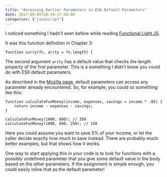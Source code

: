 ```yaml
---
title: "Accessing Earlier Parameters in ES6 Default Parameters"
date: 2017-09-05T20:19:17-04:00
categories: ["javascript"]
---
```



I noticed something I hadn't seen before while reading [Functional Light JS](https://github.com/getify/Functional-Light-JS).

It was this function definition in Chapter 3:

```
function curry(fn, arity = fn.length) {
```

The second argument `arity` has a default value that checks the length property of the first parameter. This is a something I didn't know you could do with ES6 default parameters.

As described in the [Mozilla page](https://developer.mozilla.org/en-US/docs/Web/JavaScript/Reference/Functions/Default_parameters), default parameters can access any parameter already encountered. So, for example, you could so something like this:

```
function calculateFunMoney(income, expenses, savings = income * .05) {
    return income - expenses - savings;
}

calculateFunMoney(1000, 600); // 350
calculateFunMoney(1000, 600, 250); // 150  
```

Here you could assume you want to save 5% of your income, or let the caller decide exactly how much to save instead. There are probably much better examples, but that shows how it works.

One way to start applying this in your code is to look for functions with a possibly undefined parameter that you give some default value in the body based on the other parameters. If the assignment is simple enough, you could easily inline that as the default parameter!

